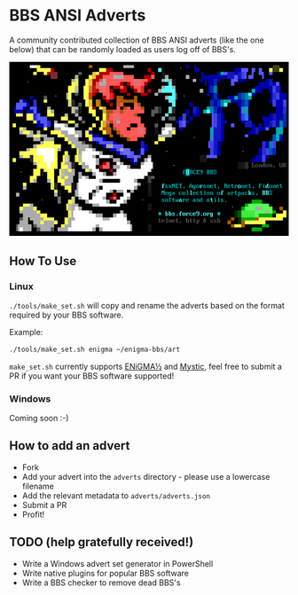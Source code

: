 # BBS ANSI Adverts
A community contributed collection of BBS ANSI adverts (like the one below) that can be randomly loaded as
users log off of BBS's. 

![Force9 Logoff Advert](./force9.png "fORCE9 Logoff Advert")

## How To Use
### Linux
`./tools/make_set.sh` will copy and rename the adverts based on the format required by your BBS software.

Example: 
````bash
./tools/make_set.sh enigma ~/enigma-bbs/art
````

`make_set.sh` currently supports [ENiGMA½](https://github.com/NuSkooler/enigma-bbs) and [Mystic](http://www.mysticbbs.com), 
feel free to submit a PR if you want your BBS software supported!

### Windows
Coming soon :-)

## How to add an advert
- Fork
- Add your advert into the `adverts` directory - please use a lowercase filename
- Add the relevant metadata to `adverts/adverts.json`
- Submit a PR
- Profit!

## TODO (help gratefully received!)
- Write a Windows advert set generator in PowerShell
- Write native plugins for popular BBS software 
- Write a BBS checker to remove dead BBS's
